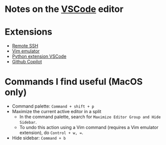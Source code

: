 # Notes on the [VSCode](https://code.visualstudio.com/) editor

# Extensions
- [Remote SSH](https://github.com/microsoft/vscode-remote-release)
- [Vim emulator](https://github.com/VSCodeVim/Vim)
- [Python extension VSCode](https://github.com/microsoft/vscode-python)
- [Github Copilot](https://github.com/features/copilot)

# Commands I find useful (MacOS only)
- Command palette: `Command + shift + p` 
- Maximize the current active editor in a split
    - In the command palette, search for `Maximize Editor Group and Hide Sidebar`.
    - To undo this action using a Vim command (requires a Vim emulator extension), do `Control + w, =`.
- Hide sidebar: `Command + b`
